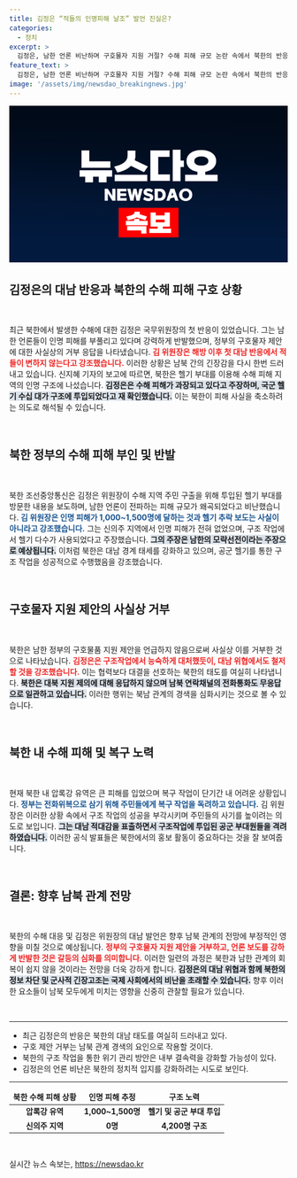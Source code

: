 ```yaml
---
title: 김정은 “적들의 인명피해 날조” 발언 진실은?
categories:
  - 정치
excerpt: >
  김정은, 남한 언론 비난하며 구호물자 지원 거절? 수해 피해 규모 논란 속에서 북한의 반응이 더욱 격화되고 있다. 인명 피해를 과장했다며 적은 변할 수 없는 적이라 경고한 그의 발언 뒤편에 숨겨진 진실은? 클릭하세요!
feature_text: >
  김정은, 남한 언론 비난하며 구호물자 지원 거절? 수해 피해 규모 논란 속에서 북한의 반응이 더욱 격화되고 있다. 인명 피해를 과장했다며 적은 변할 수 없는 적이라 경고한 그의 발언 뒤편에 숨겨진 진실은? 클릭하세요!
image: '/assets/img/newsdao_breakingnews.jpg'
---
```


<p><img src="/assets/img/newsdao_breakingnews.jpg" alt="ontimetimes 속보" /></p>

<h2 data-ke-size="size26">김정은의 대남 반응과 북한의 수해 피해 구호 상황</h2>

<p data-ke-size="size16">&nbsp;</p>

<p data-ke-size="size16">최근 북한에서 발생한 수해에 대한 김정은 국무위원장의 첫 반응이 있었습니다. 그는 남한 언론들이 인명 피해를 부풀리고 있다며 강력하게 반발했으며, 정부의 구호물자 제안에 대한 사실상의 거부 응답을 나타냈습니다. <b><span style="color: #ee2323;">김 위원장은 해방 이후 첫 대남 반응에서 적들이 변하지 않는다고 강조했습니다.</span></b> 이러한 상황은 남북 간의 긴장감을 다시 한번 드러내고 있습니다. 신지혜 기자의 보고에 따르면, 북한은 헬기 부대를 이용해 수해 피해 지역의 인명 구조에 나섰습니다. <b><span style="background-color: #21538527;">김정은은 수해 피해가 과장되고 있다고 주장하며, 국군 헬기 수십 대가 구조에 투입되었다고 재 확인했습니다.</span></b> 이는 북한이 피해 사실을 축소하려는 의도로 해석될 수 있습니다. </p>

<p data-ke-size="size16">&nbsp;</p>

<h2 data-ke-size="size26">북한 정부의 수해 피해 부인 및 반발</h2>

<p data-ke-size="size16">&nbsp;</p>

<p data-ke-size="size16">북한 조선중앙통신은 김정은 위원장이 수해 지역 주민 구출을 위해 투입된 헬기 부대를 방문한 내용을 보도하며, 남한 언론이 전파하는 피해 규모가 왜곡되었다고 비난했습니다. <b><span style="color: #1a5490;">김 위원장은 인명 피해가 1,000~1,500명에 달하는 것과 헬기 추락 보도는 사실이 아니라고 강조했습니다.</span></b> 그는 신의주 지역에서 인명 피해가 전혀 없었으며, 구조 작업에서 헬기 다수가 사용되었다고 주장했습니다. <b><span style="background-color: #21538527;">그의 주장은 남한의 모략선전이라는 주장으로 예상됩니다.</span></b> 이처럼 북한은 대남 경계 태세를 강화하고 있으며, 공군 헬기를 통한 구조 작업을 성공적으로 수행했음을 강조했습니다. </p>

<p data-ke-size="size16">&nbsp;</p>

<h2 data-ke-size="size26">구호물자 지원 제안의 사실상 거부</h2>

<p data-ke-size="size16">&nbsp;</p>

<p data-ke-size="size16">북한은 남한 정부의 구호물품 지원 제안을 언급하지 않음으로써 사실상 이를 거부한 것으로 나타났습니다. <b><span style="color: #ee2323;">김정은은 구조작업에서 능숙하게 대처했듯이, 대남 위협에서도 철저할 것을 강조했습니다.</span></b> 이는 협력보다 대결을 선호하는 북한의 태도를 여실히 나타냅니다. <b><span style="background-color: #21538527;">북한은 대북 지원 제의에 대해 응답하지 않으며 남북 연락채널의 전화통화도 무응답으로 일관하고 있습니다.</span></b> 이러한 행위는 북남 관계의 경색을 심화시키는 것으로 볼 수 있습니다. </p>

<p data-ke-size="size16">&nbsp;</p>

<h2 data-ke-size="size26">북한 내 수해 피해 및 복구 노력</h2>

<p data-ke-size="size16">&nbsp;</p>

<p data-ke-size="size16">현재 북한 내 압록강 유역은 큰 피해를 입었으며 복구 작업이 단기간 내 어려운 상황입니다. <b><span style="color: #1a5490;">정부는 전화위복으로 삼기 위해 주민들에게 복구 작업을 독려하고 있습니다.</span></b> 김 위원장은 이러한 상황 속에서 구조 작업의 성공을 부각시키며 주민들의 사기를 높이려는 의도로 보입니다. <b><span style="background-color: #21538527;">그는 대남 적대감을 표출하면서 구조작업에 투입된 공군 부대원들을 격려하였습니다.</span></b> 이러한 공식 발표들은 북한에서의 홍보 활동이 중요하다는 것을 잘 보여줍니다. </p>

<p data-ke-size="size16">&nbsp;</p>

<h2 data-ke-size="size26">결론: 향후 남북 관계 전망</h2>

<p data-ke-size="size16">&nbsp;</p>

<p data-ke-size="size16">북한의 수해 대응 및 김정은 위원장의 대남 발언은 향후 남북 관계의 전망에 부정적인 영향을 미칠 것으로 예상됩니다. <b><span style="color: #ee2323;">정부의 구호물자 지원 제안을 거부하고, 언론 보도를 강하게 반발한 것은 갈등의 심화를 의미합니다.</span></b> 이러한 일련의 과정은 북한과 남한 관계의 회복이 쉽지 않을 것이라는 전망을 더욱 강하게 합니다. <b><span style="background-color: #21538527;">김정은의 대남 위협과 함께 북한의 정보 차단 및 군사적 긴장고조는 국제 사회에서의 비난을 초래할 수 있습니다.</span></b> 향후 이러한 요소들이 남북 모두에게 미치는 영향을 신중히 관찰할 필요가 있습니다.</p>

<p data-ke-size="size16">&nbsp;</p>

<hr style="border-width: 2px; border-color: #ee2323;">

<ul>
    <li>최근 김정은의 반응은 북한의 대남 태도를 여실히 드러내고 있다.</li>
    <li>구호 제안 거부는 남북 관계 경색의 요인으로 작용할 것이다.</li>
    <li>북한의 구조 작업을 통한 위기 관리 방안은 내부 결속력을 강화할 가능성이 있다.</li>
    <li>김정은의 언론 비난은 북한의 정치적 입지를 강화하려는 시도로 보인다.</li>
</ul>

<hr style="border-width: 2px; border-color: #ee2323;">

<table>
    <thead>
        <tr>
            <td style="text-align: center; height: 17px;"><b>북한 수해 피해 상황</b></td>
            <td style="text-align: center; height: 17px;"><b>인명 피해 추정</b></td>
            <td style="text-align: center; height: 17px;"><b>구조 노력</b></td>
        </tr>
    </thead>
    <tbody>
        <tr>
            <td style="text-align: center; height: 17px;"><b>압록강 유역</b></td>
            <td style="text-align: center; height: 17px;"><b>1,000~1,500명</b></td>
            <td style="text-align: center; height: 17px;"><b>헬기 및 공군 부대 투입</b></td>
        </tr>
        <tr>
            <td style="text-align: center; height: 17px;"><b>신의주 지역</b></td>
            <td style="text-align: center; height: 17px;"><b>0명</b></td>
            <td style="text-align: center; height: 17px;"><b>4,200명 구조</b></td>
        </tr>
    </tbody>
</table>

<p data-ke-size="size16">&nbsp;</p>
실시간 뉴스 속보는, <a href="https://newsdao.kr" rel="dofollow">https://newsdao.kr</a>


